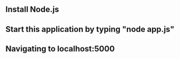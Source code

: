 ## Install Node.js
## Start this application by typing "node app.js" 
## Navigating to localhost:5000
